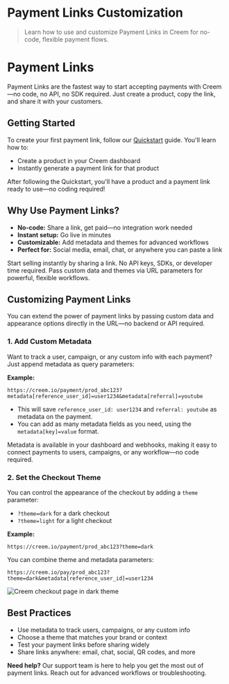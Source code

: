 # Payment Links Customization

> Learn how to use and customize Payment Links in Creem for no-code, flexible payment flows.

# Payment Links

Payment Links are the fastest way to start accepting payments with Creem—no code, no API, no SDK required. Just create a product, copy the link, and share it with your customers.

## Getting Started

To create your first payment link, follow our <a href="/quickstart">Quickstart</a> guide. You'll learn how to:

* Create a product in your Creem dashboard
* Instantly generate a payment link for that product

<Tip>
  After following the Quickstart, you'll have a product and a payment link ready to use—no coding required!
</Tip>

## Why Use Payment Links?

* **No-code:** Share a link, get paid—no integration work needed
* **Instant setup:** Go live in minutes
* **Customizable:** Add metadata and themes for advanced workflows
* **Perfect for:** Social media, email, chat, or anywhere you can paste a link

<CardGroup cols={2}>
  <Card title="No-Code Simplicity" icon="bolt">
    Start selling instantly by sharing a link. No API keys, SDKs, or developer time required.
  </Card>

  <Card title="Advanced Customization" icon="sliders">
    Pass custom data and themes via URL parameters for powerful, flexible workflows.
  </Card>
</CardGroup>

## Customizing Payment Links

You can extend the power of payment links by passing custom data and appearance options directly in the URL—no backend or API required.

### 1. Add Custom Metadata

Want to track a user, campaign, or any custom info with each payment? Just append metadata as query parameters:

**Example:**

```
https://creem.io/payment/prod_abc123?metadata[reference_user_id]=user1234&metadata[referral]=youtube
```

* This will save `reference_user_id: user1234` and `referral: youtube` as metadata on the payment.
* You can add as many metadata fields as you need, using the `metadata[key]=value` format.

<Tip>
  Metadata is available in your dashboard and webhooks, making it easy to connect payments to users, campaigns, or any workflow—no code required.
</Tip>

### 2. Set the Checkout Theme

You can control the appearance of the checkout by adding a `theme` parameter:

* `?theme=dark` for a dark checkout
* `?theme=light` for a light checkout

**Example:**

```
https://creem.io/payment/prod_abc123?theme=dark
```

You can combine theme and metadata parameters:

```
https://creem.io/pay/prod_abc123?theme=dark&metadata[reference_user_id]=user1234
```

<Frame caption="Dark themed checkout example">
  <img style={{ borderRadius: '0.5rem', maxWidth: 600 }} src="https://nucn5fajkcc6sgrd.public.blob.vercel-storage.com/Screenshot%202025-05-07%20at%2022.54.09-yY6OBPt5K5S0Ek9WmsA3AXk3p06awN.png" alt="Creem checkout page in dark theme" />
</Frame>

## Best Practices

* Use metadata to track users, campaigns, or any custom info
* Choose a theme that matches your brand or context
* Test your payment links before sharing widely
* Share links anywhere: email, chat, social, QR codes, and more

<aside>
  <b>Need help?</b> Our support team is here to help you get the most out of payment links. Reach out for advanced workflows or troubleshooting.
</aside>
